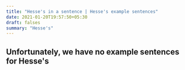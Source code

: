 ```yaml
---
title: "Hesse's in a sentence | Hesse's example sentences"
date: 2021-01-20T19:57:50+05:30
draft: falses
summary: "Hesse's"
---
```

## Unfortunately, we have no example sentences for Hesse's                 
